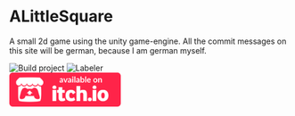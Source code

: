 # ALittleSquare
A small 2d game using the unity game-engine. All the commit messages on this site will be german, because I am german myself.

![Build project](https://github.com/Kllngii/ALittleSquare/workflows/Build%20project/badge.svg?branch=master)
![Labeler](https://github.com/Kllngii/ALittleSquare/workflows/Labeler/badge.svg)
<br>
[<img src="/mdImages/itchiobadge.svg" width="200" />](https://kllngii.itch.io/a-little-square)
